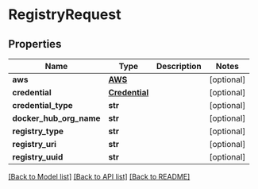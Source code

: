 # RegistryRequest

## Properties
Name | Type | Description | Notes
------------ | ------------- | ------------- | -------------
**aws** | [**AWS**](AWS.md) |  | [optional] 
**credential** | [**Credential**](Credential.md) |  | [optional] 
**credential_type** | **str** |  | [optional] 
**docker_hub_org_name** | **str** |  | [optional] 
**registry_type** | **str** |  | [optional] 
**registry_uri** | **str** |  | [optional] 
**registry_uuid** | **str** |  | [optional] 

[[Back to Model list]](../README.md#documentation-for-models) [[Back to API list]](../README.md#documentation-for-api-endpoints) [[Back to README]](../README.md)


